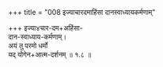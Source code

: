 +++
title = "008 इज्याचारदमाहिंसा दानस्वाध्यायकर्मणाम्"

+++
इज्या४चार-दम+अहिंसा-  
दान-स्वाध्याय-कर्मणाम्।  
अयं तु परमो धर्मो  
यद् योगेन+आत्म-दर्शनम्  ॥ १.८ ॥